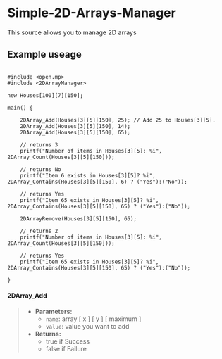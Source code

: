 # Simple-2D-Arrays-Manager
 This source allows you to manage 2D arrays

## Example useage
```pawn

#include <open.mp>
#include <2DArrayManager>

new Houses[100][7][150]; 

main() {

    2DArray_Add(Houses[3][5][150], 25); // Add 25 to Houses[3][5].
    2DArray_Add(Houses[3][5][150], 14);
    2DArray_Add(Houses[3][5][150], 65);

    // returns 3
    printf("Number of items in Houses[3][5]: %i", 2DArray_Count(Houses[3][5][150]));

    // returns No
    printf("Item 6 exists in Houses[3][5]? %i", 2DArray_Contains(Houses[3][5][150], 6) ? ("Yes"):("No"));

    // returns Yes
    printf("Item 65 exists in Houses[3][5]? %i", 2DArray_Contains(Houses[3][5][150], 65) ? ("Yes"):("No"));

    2DArrayRemove(Houses[3][5][150], 65);

    // returns 2
    printf("Number of items in Houses[3][5]: %i", 2DArray_Count(Houses[3][5][150]));

    // returns Yes
    printf("Item 65 exists in Houses[3][5]? %i", 2DArray_Contains(Houses[3][5][150], 65) ? ("Yes"):("No"));

}
```

#### 2DArray_Add
>* **Parameters:**
>	* `name`: array [ x ] [ y ] [ maximum ]
>	* `value`: value you want to add
>* **Returns:**
>	* true if Success
>	* false if Failure